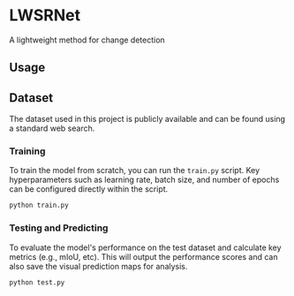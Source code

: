 # LWSRNet
A lightweight method for change detection

## Usage

## Dataset

The dataset used in this project is publicly available and can be found using a standard web search.

### Training

To train the model from scratch, you can run the `train.py` script. Key hyperparameters such as learning rate, batch size, and number of epochs can be configured directly within the script.

```bash
python train.py
```
### Testing and Predicting

To evaluate the model's performance on the test dataset and calculate key metrics (e.g., mIoU, etc). This will output the performance scores and can also save the visual prediction maps for analysis.

```bash
python test.py
```


